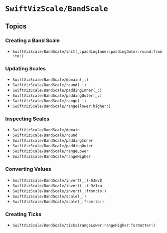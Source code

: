 # ``SwiftVizScale/BandScale``

## Topics

### Creating a Band Scale

- ``SwiftVizScale/BandScale/init(_:paddingInner:paddingOuter:round:from:to:)``

### Updating Scales

- ``SwiftVizScale/BandScale/domain(_:)``
- ``SwiftVizScale/BandScale/round(_:)``
- ``SwiftVizScale/BandScale/paddingInner(_:)``
- ``SwiftVizScale/BandScale/paddingOuter(_:)``
- ``SwiftVizScale/BandScale/range(_:)``
- ``SwiftVizScale/BandScale/range(lower:higher:)``

### Inspecting Scales

- ``SwiftVizScale/BandScale/domain``
- ``SwiftVizScale/BandScale/round``
- ``SwiftVizScale/BandScale/paddingInner``
- ``SwiftVizScale/BandScale/paddingOuter``
- ``SwiftVizScale/BandScale/rangeLower``
- ``SwiftVizScale/BandScale/rangeHigher``

### Converting Values

- ``SwiftVizScale/BandScale/invert(_:)-63wv8``
- ``SwiftVizScale/BandScale/invert(_:)-9z1xu``
- ``SwiftVizScale/BandScale/invert(_:from:to:)``
- ``SwiftVizScale/BandScale/scale(_:)``
- ``SwiftVizScale/BandScale/scale(_:from:to:)``

### Creating Ticks

- ``SwiftVizScale/BandScale/ticks(rangeLower:rangeHigher:formatter:)``

